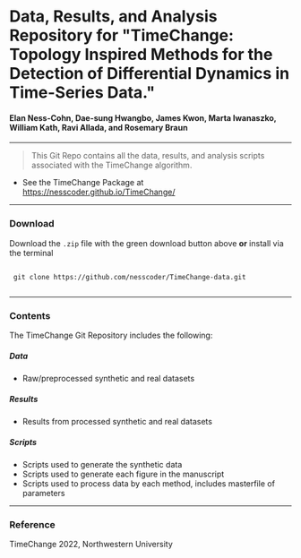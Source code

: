 # Data, Results, and Analysis Repository for "TimeChange: Topology Inspired Methods for the Detection of Differential Dynamics in Time-Series Data."

#### Elan Ness-Cohn, Dae-sung Hwangbo, James Kwon, Marta Iwanaszko, William Kath, Ravi Allada, and Rosemary Braun

<!-- 
------------------------------------------------------------------------
-->
<!-- badges: start -->
<!-- badges: end -->

------------------------------------------------------------------------

> This Git Repo contains all the data, results, and analysis scripts associated with the TimeChange algorithm.

<!-- 
-   See the TimeChange Paper at <>
end -->
-   See the TimeChange Package at <https://nesscoder.github.io/TimeChange/>

------------------------------------------------------------------------

### Download

Download the `.zip` file with the green download button above **or** install via the terminal

```{r}
 
 git clone https://github.com/nesscoder/TimeChange-data.git
 
```

------------------------------------------------------------------------

### Contents

The TimeChange Git Repository includes the following:

##### Data

-   Raw/preprocessed synthetic and real datasets

##### Results

-   Results from processed synthetic and real datasets

##### Scripts

-   Scripts used to generate the synthetic data
-   Scripts used to generate each figure in the manuscript
-   Scripts used to process data by each method, includes masterfile of parameters

------------------------------------------------------------------------

### Reference

<!--
TimeChange is Currently Published in the <JOURNAL NAME>: [See Article]()

Ness-Cohn, E., Hwangbo, D., Kwon, J., Iwanaszko, M., Kath, W., Allada, R., & Braun, R. TimeChange: Topology inspired methods for the detection of differential dynamics in time-series data.
-->

TimeChange 2022, Northwestern University
